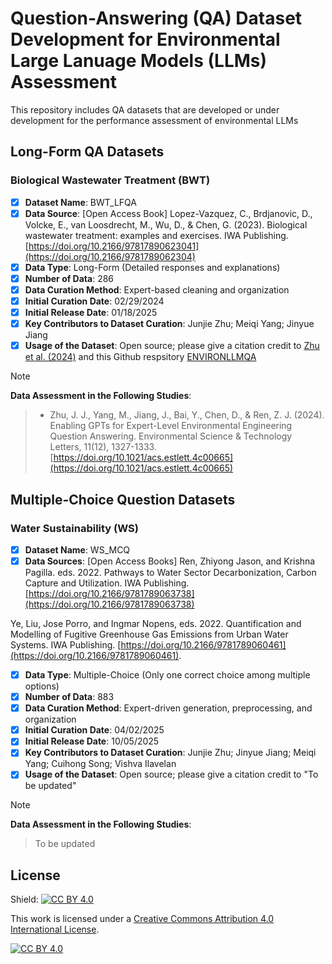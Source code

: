 # Question-Answering (QA) Dataset Development for Environmental Large Lanuage Models (LLMs) Assessment
This repository includes QA datasets that are developed or under development for the performance assessment of environmental LLMs

## Long-Form QA Datasets
### Biological Wastewater Treatment (BWT)
- [x] <b>Dataset Name</b>: BWT_LFQA
- [x] <b>Data Source</b>: [Open Access Book] Lopez-Vazquez, C., Brdjanovic, D., Volcke, E., van Loosdrecht, M., Wu, D., & Chen, G. (2023). Biological wastewater treatment: examples and exercises. IWA Publishing. [https://doi.org/10.2166/97817890623041](https://doi.org/10.2166/9781789062304)
- [x] <b>Data Type</b>: Long-Form (Detailed responses and explanations)
- [x] <b>Number of Data</b>: 286
- [x] <b>Data Curation Method</b>: Expert-based cleaning and organization
- [x] <b>Initial Curation Date</b>: 02/29/2024
- [x] <b>Initial Release Date</b>: 01/18/2025
- [x] <b>Key Contributors to Dataset Curation</b>: Junjie Zhu; Meiqi Yang; Jinyue Jiang
- [x] <b>Usage of the Dataset</b>: Open source; please give a citation credit to [Zhu et al. (2024)](https://doi.org/10.1021/acs.estlett.4c00665) and this Github respsitory [ENVIRONLLMQA](https://github.com/starfriend10/ENVIRONLLMQA)
> [!NOTE]
<b>Data Assessment in the Following Studies</b>:
> * Zhu, J. J., Yang, M., Jiang, J., Bai, Y., Chen, D., & Ren, Z. J. (2024). Enabling GPTs for Expert-Level Environmental Engineering Question Answering. Environmental Science & Technology Letters, 11(12), 1327-1333. [https://doi.org/10.1021/acs.estlett.4c00665](https://doi.org/10.1021/acs.estlett.4c00665)


## Multiple-Choice Question Datasets
### Water Sustainability (WS)
- [x] <b>Dataset Name</b>: WS_MCQ
- [x] <b>Data Sources</b>: [Open Access Books]
Ren, Zhiyong Jason, and Krishna Pagilla. eds. 2022. Pathways to Water Sector Decarbonization, Carbon Capture and Utilization. IWA Publishing. [https://doi.org/10.2166/9781789063738](https://doi.org/10.2166/9781789063738)

Ye, Liu, Jose Porro, and Ingmar Nopens, eds. 2022. Quantification and Modelling of Fugitive Greenhouse Gas Emissions from Urban Water Systems. IWA Publishing. [https://doi.org/10.2166/9781789060461](https://doi.org/10.2166/9781789060461).
- [x] <b>Data Type</b>: Multiple-Choice (Only one correct choice among multiple options)
- [x] <b>Number of Data</b>: 883
- [x] <b>Data Curation Method</b>: Expert-driven generation, preprocessing, and organization
- [x] <b>Initial Curation Date</b>: 04/02/2025
- [x] <b>Initial Release Date</b>: 10/05/2025
- [x] <b>Key Contributors to Dataset Curation</b>: Junjie Zhu; Jinyue Jiang; Meiqi Yang; Cuihong Song; Vishva Ilavelan
- [x] <b>Usage of the Dataset</b>: Open source; please give a citation credit to "To be updated"
> [!NOTE]
<b>Data Assessment in the Following Studies</b>:
> To be updated














## License

Shield: [![CC BY 4.0][cc-by-shield]][cc-by]

This work is licensed under a
[Creative Commons Attribution 4.0 International License][cc-by].

[![CC BY 4.0][cc-by-image]][cc-by]

[cc-by]: http://creativecommons.org/licenses/by/4.0/
[cc-by-image]: https://i.creativecommons.org/l/by/4.0/88x31.png
[cc-by-shield]: https://img.shields.io/badge/License-CC%20BY%204.0-lightgrey.svg

